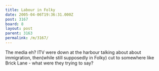 ```yaml
---
title: Labour in Folky
date: 2005-04-06T19:36:31.000Z
post: 3167
board: 8
layout: post
parent: 3163
permalink: /m/3167/
---
```

The media eh? ITV were down at the harbour talking about about immigration, then(while still supposedly in Folky) cut to somewhere like Brick Lane - what were they trying to say?
